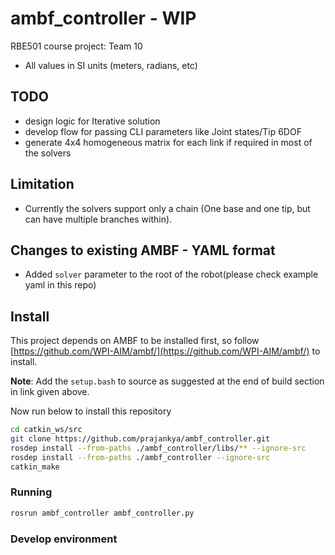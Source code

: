 # ambf_controller - WIP
RBE501 course project: Team 10


- All values in SI units (meters, radians, etc)

## TODO
- design logic for Iterative solution
- develop flow for passing CLI parameters like Joint states/Tip 6DOF
- generate 4x4 homogeneous matrix for each link if required in most of the solvers

## Limitation
- Currently the solvers support only a chain (One base and one tip, but can have multiple branches within).

## Changes to existing AMBF - YAML format
- Added `solver` parameter to the root of the robot(please check example yaml in this repo)

## Install
This project depends on AMBF to be installed first, so follow [https://github.com/WPI-AIM/ambf/](https://github.com/WPI-AIM/ambf/) to install.

**Note**: Add the `setup.bash` to source as suggested at the end of build section in link given above.

Now run below to install this repository

```bash
cd catkin_ws/src
git clone https://github.com/prajankya/ambf_controller.git
rosdep install --from-paths ./ambf_controller/libs/** --ignore-src
rosdep install --from-paths ./ambf_controller --ignore-src
catkin_make
```

### Running
```bash
rosrun ambf_controller ambf_controller.py
```

### Develop environment
